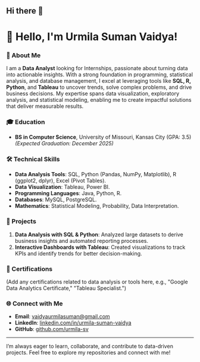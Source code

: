 ## Hi there 👋

# 👋 Hello, I'm Urmila Suman Vaidya!  

### 🌟 About Me  
I am a **Data Analyst** looking for Internships, passionate about turning data into actionable insights. With a strong foundation in programming, statistical analysis, and database management, I excel at leveraging tools like **SQL, R, Python**, and **Tableau** to uncover trends, solve complex problems, and drive business decisions. My expertise spans data visualization, exploratory analysis, and statistical modeling, enabling me to create impactful solutions that deliver measurable results.  

### 🎓 Education  
- **BS in Computer Science**, University of Missouri, Kansas City (GPA: 3.5)  
  _(Expected Graduation: December 2025)_  

### 🛠️ Technical Skills  
- **Data Analysis Tools**: SQL, Python (Pandas, NumPy, Matplotlib), R (ggplot2, dplyr), Excel (Pivot Tables).  
- **Data Visualization**: Tableau, Power BI.  
- **Programming Languages**: Java, Python, R.  
- **Databases**: MySQL, PostgreSQL.  
- **Mathematics**: Statistical Modeling, Probability, Data Interpretation.  

### 💼 Projects  
1. **Data Analysis with SQL & Python**: Analyzed large datasets to derive business insights and automated reporting processes.  
2. **Interactive Dashboards with Tableau**: Created visualizations to track KPIs and identify trends for better decision-making.  

### 📜 Certifications  
(Add any certifications related to data analysis or tools here, e.g., "Google Data Analytics Certificate," "Tableau Specialist.")  

### 🌐 Connect with Me  
- **Email**: [vaidyaurmilasuman@gmail.com](mailto:vaidyaurmilasuman@gmail.com)  
- **LinkedIn**: [linkedin.com/in/urmila-suman-vaidya](https://linkedin.com/in/urmila-suman-vaidya)  
- **GitHub**: [github.com/urmila-sv](https://github.com/urmila-sv)  


---

I’m always eager to learn, collaborate, and contribute to data-driven projects. Feel free to explore my repositories and connect with me!

